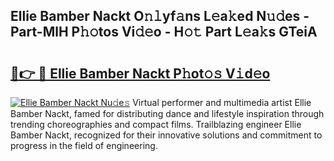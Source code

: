 ## Ellie Bamber Nackt O𝚗𝚕yf𝚊ns L𝚎a𝚔ed N𝚞𝚍es - Part-MlH P𝚑𝚘tos Vi𝚍𝚎o - H𝚘𝚝 Part L𝚎a𝚔s GTeiA

# <h2><a href="http://kfe4fqh.oniu.top/?m=Ellie+Bamber+Nackt">🔗👉 🔴 Ellie Bamber Nackt P𝚑ot𝚘𝚜 V𝚒d𝚎o</a></h2>

[![Ellie Bamber Nackt Nu𝚍e𝚜](https://i.imgur.com/0qMVB7G.gif)](http://kfe4fqh.oniu.top/?m=Ellie+Bamber+Nackt)
Virtual performer and multimedia artist Ellie Bamber Nackt, famed for distributing dance and lifestyle inspiration through trending choreographies and compact films. Trailblazing engineer Ellie Bamber Nackt, recognized for their innovative solutions and commitment to progress in the field of engineering.  
